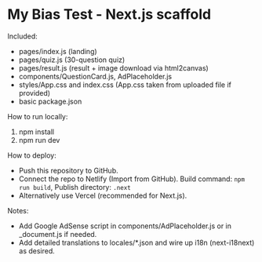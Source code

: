 
# My Bias Test - Next.js scaffold

Included:
- pages/index.js (landing)
- pages/quiz.js (30-question quiz)
- pages/result.js (result + image download via html2canvas)
- components/QuestionCard.js, AdPlaceholder.js
- styles/App.css and index.css (App.css taken from uploaded file if provided)
- basic package.json

How to run locally:
1. npm install
2. npm run dev

How to deploy:
- Push this repository to GitHub.
- Connect the repo to Netlify (Import from GitHub). Build command: `npm run build`, Publish directory: `.next`
- Alternatively use Vercel (recommended for Next.js).

Notes:
- Add Google AdSense script in components/AdPlaceholder.js or in _document.js if needed.
- Add detailed translations to locales/*.json and wire up i18n (next-i18next) as desired.
